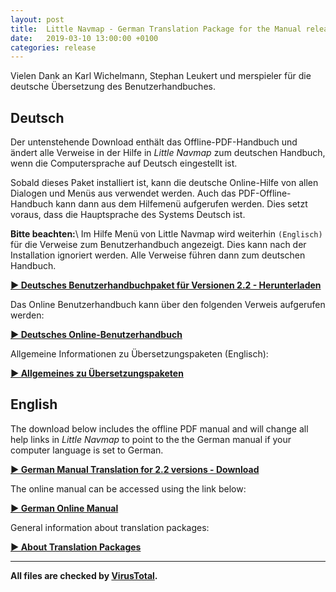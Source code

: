 ```yaml
---
layout: post
title:  Little Navmap - German Translation Package for the Manual released - Deutsches Benutzerhandbuch
date:   2019-03-10 13:00:00 +0100
categories: release
---
```


Vielen Dank an Karl Wichelmann, Stephan Leukert und merspieler für die deutsche Übersetzung des Benutzerhandbuches.

## Deutsch

Der untenstehende Download enthält das Offline-PDF-Handbuch und ändert alle Verweise in der Hilfe in _Little Navmap_
zum deutschen Handbuch, wenn die Computersprache auf Deutsch eingestellt ist.

Sobald dieses Paket installiert ist, kann die deutsche Online-Hilfe von allen Dialogen und
Menüs aus verwendet werden. Auch das PDF-Offline-Handbuch kann dann aus dem Hilfemenü aufgerufen
werden. Dies setzt voraus, dass die Hauptsprache des Systems Deutsch ist.

**Bitte beachten:**\\
Im Hilfe Menü von Little Navmap wird weiterhin `(Englisch)` für die Verweise zum Benutzerhandbuch angezeigt.
Dies kann nach der Installation ignoriert werden. Alle Verweise führen dann zum deutschen Handbuch.

[**► Deutsches Benutzerhandbuchpaket für Versionen 2.2 - Herunterladen**](https://github.com/albar965/littlenavmap/releases/download/v2.2.4/LittleNavmap-manual-language-package-de-2.2.zip)

Das Online Benutzerhandbuch kann über den folgenden Verweis aufgerufen werden:

[**► Deutsches Online-Benutzerhandbuch**](https://www.littlenavmap.org/manuals/littlenavmap/release/2.2/de/)

Allgemeine Informationen zu Übersetzungspaketen (Englisch):

[**► Allgemeines zu Übersetzungspaketen**](/littlenavmaptranslations.html)

## English

The download below includes the offline PDF manual and will change all help links in _Little Navmap_ to point
to the the German manual if your computer language is set to German.

[**► German Manual Translation for 2.2 versions - Download**](https://github.com/albar965/littlenavmap/releases/download/v2.2.4/LittleNavmap-manual-language-package-de-2.2.zip)

The online manual can be accessed using the link below:

[**► German Online Manual**](https://www.littlenavmap.org/manuals/littlenavmap/release/2.2/de/)

General information about translation packages:

[**► About Translation Packages**](/littlenavmaptranslations.html)

----

**All files are checked by [VirusTotal](https://www.virustotal.com).**

